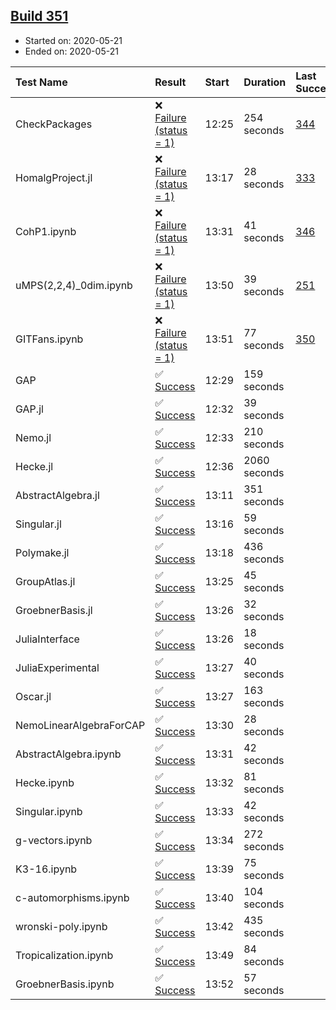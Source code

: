 ## [Build 351](https://oscarci.mathematik.uni-kl.de/job/oscar-julia-1.4/351/)

* Started on: 2020-05-21
* Ended on: 2020-05-21

| Test Name    | Result | Start | Duration | Last Success | First Failure |
|:-------------|:-------|:------|:---------|:-------------|:--------------|
| CheckPackages | ❌ [Failure (status = 1)](https://oscarci.mathematik.uni-kl.de/job/oscar-julia-1.4/351/artifact/logs/build-351/CheckPackages.log) | 12:25 | 254 seconds | [344](https://oscarci.mathematik.uni-kl.de/job/oscar-julia-1.4/344/) | [345](https://oscarci.mathematik.uni-kl.de/job/oscar-julia-1.4/345/) |
| HomalgProject.jl | ❌ [Failure (status = 1)](https://oscarci.mathematik.uni-kl.de/job/oscar-julia-1.4/351/artifact/logs/build-351/HomalgProject.jl.log) | 13:17 | 28 seconds | [333](https://oscarci.mathematik.uni-kl.de/job/oscar-julia-1.4/333/) | [334](https://oscarci.mathematik.uni-kl.de/job/oscar-julia-1.4/334/) |
| CohP1.ipynb | ❌ [Failure (status = 1)](https://oscarci.mathematik.uni-kl.de/job/oscar-julia-1.4/351/artifact/logs/build-351/CohP1.ipynb.log) | 13:31 | 41 seconds | [346](https://oscarci.mathematik.uni-kl.de/job/oscar-julia-1.4/346/) | [347](https://oscarci.mathematik.uni-kl.de/job/oscar-julia-1.4/347/) |
| uMPS(2,2,4)_0dim.ipynb | ❌ [Failure (status = 1)](https://oscarci.mathematik.uni-kl.de/job/oscar-julia-1.4/351/artifact/logs/build-351/uMPS-2-2-4-_0dim.ipynb.log) | 13:50 | 39 seconds | [251](https://oscarci.mathematik.uni-kl.de/job/oscar-julia-1.4/251/) | [252](https://oscarci.mathematik.uni-kl.de/job/oscar-julia-1.4/252/) |
| GITFans.ipynb | ❌ [Failure (status = 1)](https://oscarci.mathematik.uni-kl.de/job/oscar-julia-1.4/351/artifact/logs/build-351/GITFans.ipynb.log) | 13:51 | 77 seconds | [350](https://oscarci.mathematik.uni-kl.de/job/oscar-julia-1.4/350/) | [351](https://oscarci.mathematik.uni-kl.de/job/oscar-julia-1.4/351/) |
| GAP | ✅ [Success](https://oscarci.mathematik.uni-kl.de/job/oscar-julia-1.4/351/artifact/logs/build-351/GAP.log) | 12:29 | 159 seconds |  |  |
| GAP.jl | ✅ [Success](https://oscarci.mathematik.uni-kl.de/job/oscar-julia-1.4/351/artifact/logs/build-351/GAP.jl.log) | 12:32 | 39 seconds |  |  |
| Nemo.jl | ✅ [Success](https://oscarci.mathematik.uni-kl.de/job/oscar-julia-1.4/351/artifact/logs/build-351/Nemo.jl.log) | 12:33 | 210 seconds |  |  |
| Hecke.jl | ✅ [Success](https://oscarci.mathematik.uni-kl.de/job/oscar-julia-1.4/351/artifact/logs/build-351/Hecke.jl.log) | 12:36 | 2060 seconds |  |  |
| AbstractAlgebra.jl | ✅ [Success](https://oscarci.mathematik.uni-kl.de/job/oscar-julia-1.4/351/artifact/logs/build-351/AbstractAlgebra.jl.log) | 13:11 | 351 seconds |  |  |
| Singular.jl | ✅ [Success](https://oscarci.mathematik.uni-kl.de/job/oscar-julia-1.4/351/artifact/logs/build-351/Singular.jl.log) | 13:16 | 59 seconds |  |  |
| Polymake.jl | ✅ [Success](https://oscarci.mathematik.uni-kl.de/job/oscar-julia-1.4/351/artifact/logs/build-351/Polymake.jl.log) | 13:18 | 436 seconds |  |  |
| GroupAtlas.jl | ✅ [Success](https://oscarci.mathematik.uni-kl.de/job/oscar-julia-1.4/351/artifact/logs/build-351/GroupAtlas.jl.log) | 13:25 | 45 seconds |  |  |
| GroebnerBasis.jl | ✅ [Success](https://oscarci.mathematik.uni-kl.de/job/oscar-julia-1.4/351/artifact/logs/build-351/GroebnerBasis.jl.log) | 13:26 | 32 seconds |  |  |
| JuliaInterface | ✅ [Success](https://oscarci.mathematik.uni-kl.de/job/oscar-julia-1.4/351/artifact/logs/build-351/JuliaInterface.log) | 13:26 | 18 seconds |  |  |
| JuliaExperimental | ✅ [Success](https://oscarci.mathematik.uni-kl.de/job/oscar-julia-1.4/351/artifact/logs/build-351/JuliaExperimental.log) | 13:27 | 40 seconds |  |  |
| Oscar.jl | ✅ [Success](https://oscarci.mathematik.uni-kl.de/job/oscar-julia-1.4/351/artifact/logs/build-351/Oscar.jl.log) | 13:27 | 163 seconds |  |  |
| NemoLinearAlgebraForCAP | ✅ [Success](https://oscarci.mathematik.uni-kl.de/job/oscar-julia-1.4/351/artifact/logs/build-351/NemoLinearAlgebraForCAP.log) | 13:30 | 28 seconds |  |  |
| AbstractAlgebra.ipynb | ✅ [Success](https://oscarci.mathematik.uni-kl.de/job/oscar-julia-1.4/351/artifact/logs/build-351/AbstractAlgebra.ipynb.log) | 13:31 | 42 seconds |  |  |
| Hecke.ipynb | ✅ [Success](https://oscarci.mathematik.uni-kl.de/job/oscar-julia-1.4/351/artifact/logs/build-351/Hecke.ipynb.log) | 13:32 | 81 seconds |  |  |
| Singular.ipynb | ✅ [Success](https://oscarci.mathematik.uni-kl.de/job/oscar-julia-1.4/351/artifact/logs/build-351/Singular.ipynb.log) | 13:33 | 42 seconds |  |  |
| g-vectors.ipynb | ✅ [Success](https://oscarci.mathematik.uni-kl.de/job/oscar-julia-1.4/351/artifact/logs/build-351/g-vectors.ipynb.log) | 13:34 | 272 seconds |  |  |
| K3-16.ipynb | ✅ [Success](https://oscarci.mathematik.uni-kl.de/job/oscar-julia-1.4/351/artifact/logs/build-351/K3-16.ipynb.log) | 13:39 | 75 seconds |  |  |
| c-automorphisms.ipynb | ✅ [Success](https://oscarci.mathematik.uni-kl.de/job/oscar-julia-1.4/351/artifact/logs/build-351/c-automorphisms.ipynb.log) | 13:40 | 104 seconds |  |  |
| wronski-poly.ipynb | ✅ [Success](https://oscarci.mathematik.uni-kl.de/job/oscar-julia-1.4/351/artifact/logs/build-351/wronski-poly.ipynb.log) | 13:42 | 435 seconds |  |  |
| Tropicalization.ipynb | ✅ [Success](https://oscarci.mathematik.uni-kl.de/job/oscar-julia-1.4/351/artifact/logs/build-351/Tropicalization.ipynb.log) | 13:49 | 84 seconds |  |  |
| GroebnerBasis.ipynb | ✅ [Success](https://oscarci.mathematik.uni-kl.de/job/oscar-julia-1.4/351/artifact/logs/build-351/GroebnerBasis.ipynb.log) | 13:52 | 57 seconds |  |  |
